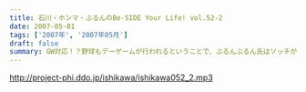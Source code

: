 ```yaml
---
title: 石川・ホンマ・ぶるんのBe-SIDE Your Life! vol.52-2
date: 2007-05-01
tags: ['2007年', '2007年05月']
draft: false
summary: GW対応！？野球もデーゲームが行われるということで、ぶるんぶるん氏はソッチが優先らしいのですよ。（野球最優先主義！）途中退場者勃発するも収録は続行するビーサイです。NAMAE
---
```


http://project-phi.ddo.jp/ishikawa/ishikawa052_2.mp3
